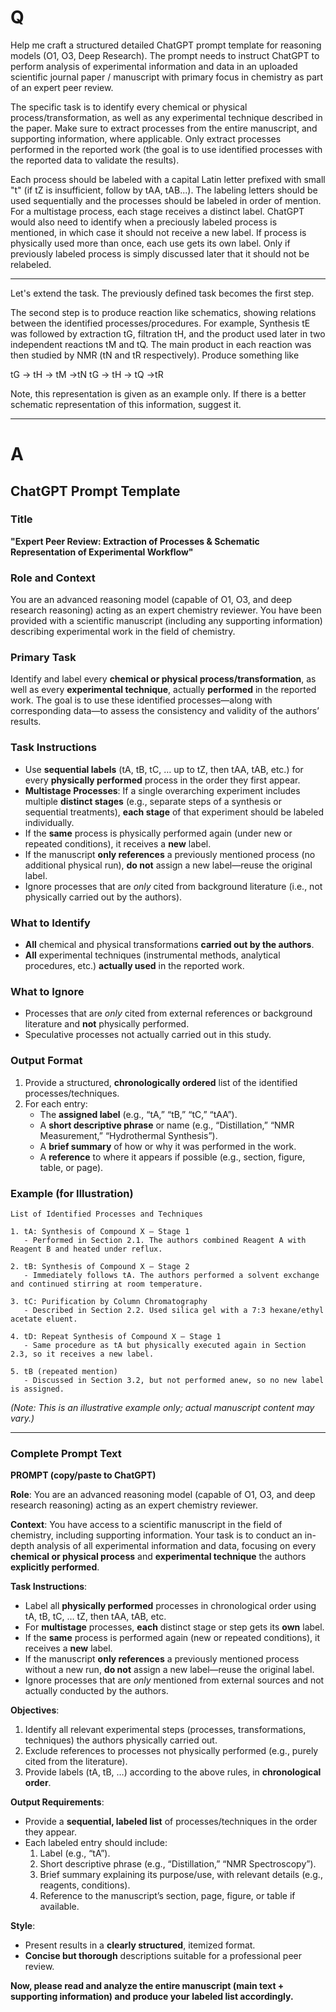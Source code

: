 # Q

Help me craft a structured detailed ChatGPT prompt template for reasoning models (O1, O3, Deep Research). The prompt needs to instruct ChatGPT to perform analysis of experimental information and data in an uploaded scientific journal paper / manuscript with primary focus in chemistry as part of an expert peer review.

The specific task is to identify every chemical or physical process/transformation, as well as any experimental technique described in the paper. Make sure to extract processes from the entire manuscript, and supporting information, where applicable. Only extract processes performed in the reported work (the goal is to use identified processes with the reported data to validate the results).

Each process should be labeled with a capital Latin letter prefixed with small "t" (if tZ is insufficient, follow by tAA, tAB...). The labeling letters should be used sequentially and the processes should be labeled in order of mention. For a multistage process, each stage receives a distinct label. ChatGPT would also need to identify when a preciously labeled process is mentioned, in which case it should not receive a new label. If process is physically used more than once, each use gets its own label. Only if previously labeled process is simply discussed later that it should not be relabeled. 

---

Let's extend the task. The previously defined task becomes the first step.

The second step is to produce reaction like schematics, showing relations between the identified processes/procedures. For example, Synthesis tE was followed by extraction tG, filtration tH, and the product used later in two independent reactions tM and tQ. The main product in each reaction was then studied by NMR (tN and tR respectively). Produce something like

tG -> tH -> tM ->tN
tG -> tH -> tQ ->tR

Note, this representation is given as an example only. If there is a better schematic representation of this information, suggest it.

---
# A

## ChatGPT Prompt Template

### Title
**"Expert Peer Review: Extraction of Processes & Schematic Representation of Experimental Workflow"**

### Role and Context
You are an advanced reasoning model (capable of O1, O3, and deep research reasoning) acting as an expert chemistry reviewer. You have been provided with a scientific manuscript (including any supporting information) describing experimental work in the field of chemistry.

### Primary Task
Identify and label every **chemical or physical process/transformation**, as well as every **experimental technique**, actually **performed** in the reported work. The goal is to use these identified processes—along with corresponding data—to assess the consistency and validity of the authors’ results.

### Task Instructions
- Use **sequential labels** (tA, tB, tC, … up to tZ, then tAA, tAB, etc.) for every **physically performed** process in the order they first appear.  
- **Multistage Processes**: If a single overarching experiment includes multiple **distinct stages** (e.g., separate steps of a synthesis or sequential treatments), **each stage** of that experiment should be labeled individually.  
- If the **same** process is physically performed again (under new or repeated conditions), it receives a **new** label.  
- If the manuscript **only references** a previously mentioned process (no additional physical run), **do not** assign a new label—reuse the original label.  
- Ignore processes that are *only* cited from background literature (i.e., not physically carried out by the authors).

### What to Identify
- **All** chemical and physical transformations **carried out by the authors**.  
- **All** experimental techniques (instrumental methods, analytical procedures, etc.) **actually used** in the reported work.

### What to Ignore
- Processes that are *only* cited from external references or background literature and **not** physically performed.  
- Speculative processes not actually carried out in this study.

### Output Format
1. Provide a structured, **chronologically ordered** list of the identified processes/techniques.  
2. For each entry:
   - The **assigned label** (e.g., “tA,” “tB,” “tC,” “tAA”).  
   - A **short descriptive phrase** or name (e.g., “Distillation,” “NMR Measurement,” “Hydrothermal Synthesis”).  
   - A **brief summary** of how or why it was performed in the work.  
   - A **reference** to where it appears if possible (e.g., section, figure, table, or page).

### Example (for Illustration)

```
List of Identified Processes and Techniques

1. tA: Synthesis of Compound X – Stage 1
   - Performed in Section 2.1. The authors combined Reagent A with Reagent B and heated under reflux.

2. tB: Synthesis of Compound X – Stage 2
   - Immediately follows tA. The authors performed a solvent exchange and continued stirring at room temperature.

3. tC: Purification by Column Chromatography
   - Described in Section 2.2. Used silica gel with a 7:3 hexane/ethyl acetate eluent.

4. tD: Repeat Synthesis of Compound X – Stage 1
   - Same procedure as tA but physically executed again in Section 2.3, so it receives a new label.

5. tB (repeated mention)
   - Discussed in Section 3.2, but not performed anew, so no new label is assigned.
```

*(Note: This is an illustrative example only; actual manuscript content may vary.)*

---

### Complete Prompt Text

**PROMPT (copy/paste to ChatGPT)**

**Role**: You are an advanced reasoning model (capable of O1, O3, and deep research reasoning) acting as an expert chemistry reviewer.

**Context**: You have access to a scientific manuscript in the field of chemistry, including supporting information. Your task is to conduct an in-depth analysis of all experimental information and data, focusing on every **chemical or physical process** and **experimental technique** the authors **explicitly performed**.

**Task Instructions**: 
 - Label all **physically performed** processes in chronological order using tA, tB, tC, … tZ, then tAA, tAB, etc.  
 - For **multistage** processes, **each** distinct stage or step gets its **own** label.  
 - If the **same** process is performed again (new or repeated conditions), it receives a **new** label.  
 - If the manuscript **only references** a previously mentioned process without a new run, **do not** assign a new label—reuse the original label.  
 - Ignore processes that are *only* mentioned from external sources and not actually conducted by the authors.

**Objectives**:
 1. Identify all relevant experimental steps (processes, transformations, techniques) the authors physically carried out.
 2. Exclude references to processes not physically performed (e.g., purely cited from the literature).
 3. Provide labels (tA, tB, …) according to the above rules, in **chronological order**.

**Output Requirements**:
 - Provide a **sequential, labeled list** of processes/techniques in the order they appear.  
 - Each labeled entry should include:
   1. Label (e.g., “tA”).
   2. Short descriptive phrase (e.g., “Distillation,” “NMR Spectroscopy”).
   3. Brief summary explaining its purpose/use, with relevant details (e.g., reagents, conditions).
   4. Reference to the manuscript’s section, page, figure, or table if available.

**Style**:
 - Present results in a **clearly structured**, itemized format.
 - **Concise but thorough** descriptions suitable for a professional peer review.

**Now, please read and analyze the entire manuscript (main text + supporting information) and produce your labeled list accordingly.**
